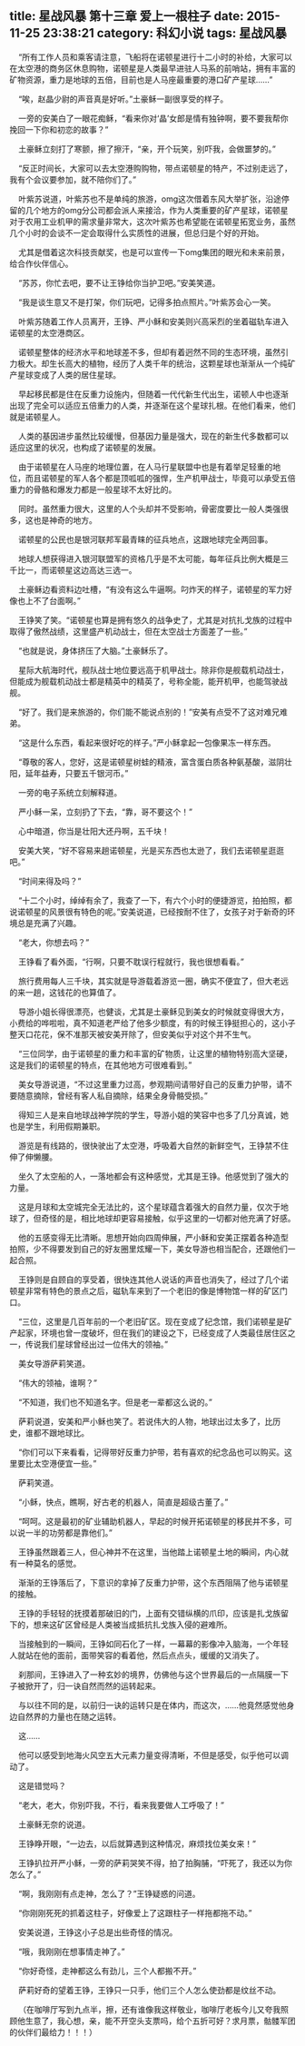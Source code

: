 title: 星战风暴 第十三章 爱上一根柱子
date: 2015-11-25 23:38:21
category: 科幻小说
tags: 星战风暴
---
&nbsp;&nbsp;&nbsp;&nbsp;“所有工作人员和乘客请注意，飞船将在诺顿星进行十二小时的补给，大家可以在太空港的商务区休息购物，诺顿星是人类最早进驻人马系的前哨站，拥有丰富的矿物资源，重力是地球的五倍，目前也是人马座最重要的港口矿产星球……”

&nbsp;&nbsp;&nbsp;&nbsp;“唉，赵晶少尉的声音真是好听。”土豪稣一副很享受的样子。

&nbsp;&nbsp;&nbsp;&nbsp;一旁的安美白了一眼花痴稣，“看来你对‘晶’女郎是情有独钟啊，要不要我帮你挽回一下你和初恋的故事？”

&nbsp;&nbsp;&nbsp;&nbsp;土豪稣立刻打了寒颤，擦了擦汗，“亲，开个玩笑，别吓我，会做噩梦的。”

&nbsp;&nbsp;&nbsp;&nbsp;“反正时间长，大家可以去太空港购购物，带点诺顿星的特产，不过别走远了，我有个会议要参加，就不陪你们了。”

&nbsp;&nbsp;&nbsp;&nbsp;叶紫苏说道，叶紫苏也不是单纯的旅游，omg这次借着东风大举扩张，沿途停留的几个地方的omg分公司都会派人来接洽，作为人类重要的矿产星球，诺顿星对于农用工业机甲的需求量非常大，这次叶紫苏也希望能在诺顿星拓宽业务，虽然几个小时的会谈不一定会取得什么实质性的进展，但总归是个好的开始。

&nbsp;&nbsp;&nbsp;&nbsp;尤其是借着这次科技贡献奖，也是可以宣传一下omg集团的眼光和未来前景，给合作伙伴信心。

&nbsp;&nbsp;&nbsp;&nbsp;“苏苏，你忙去吧，要不让王铮给你当护卫吧。”安美笑道。

&nbsp;&nbsp;&nbsp;&nbsp;“我是谈生意又不是打架，你们玩吧，记得多拍点照片。”叶紫苏会心一笑。

&nbsp;&nbsp;&nbsp;&nbsp;叶紫苏随着工作人员离开，王铮、严小稣和安美则兴高采烈的坐着磁轨车进入诺顿星的太空港商区。

&nbsp;&nbsp;&nbsp;&nbsp;诺顿星整体的经济水平和地球差不多，但却有着迥然不同的生态环境，虽然引力极大。却生长高大的植物，经历了人类千年的统治，这颗星球也渐渐从一个纯矿产星球变成了人类的居住星球。

&nbsp;&nbsp;&nbsp;&nbsp;早起移民都是住在反重力设施内，但随着一代代新生代出生，诺顿人中也逐渐出现了完全可以适应五倍重力的人类，并逐渐在这个星球扎根。在他们看来，他们就是诺顿星人。

&nbsp;&nbsp;&nbsp;&nbsp;人类的基因进步虽然比较缓慢，但基因力量是强大，现在的新生代多数都可以适应这里的状况，也构成了诺顿星的发展。

&nbsp;&nbsp;&nbsp;&nbsp;由于诺顿星在人马座的地理位置，在人马行星联盟中也是有着举足轻重的地位，而且诺顿星的军人各个都是顶呱呱的强悍，生产机甲战士，毕竟可以承受五倍重力的骨骼和爆发力都是一般星球不太好比的。

&nbsp;&nbsp;&nbsp;&nbsp;同时。虽然重力很大，这里的人个头却并不受影响，骨密度要比一般人类强很多，这也是神奇的地方。

&nbsp;&nbsp;&nbsp;&nbsp;诺顿星的公民也是银河联邦军最青睐的征兵地点，这跟地球完全两回事。

&nbsp;&nbsp;&nbsp;&nbsp;地球人想获得进入银河联盟军的资格几乎是不太可能，每年征兵比例大概是三千比一，而诺顿星这边高达三选一。

&nbsp;&nbsp;&nbsp;&nbsp;土豪稣边看资料边吐槽，“有没有这么牛逼啊。叼炸天的样子，诺顿星的军力好像也上不了台面啊。”

&nbsp;&nbsp;&nbsp;&nbsp;王铮笑了笑。“诺顿星也算是拥有悠久的战争史了，尤其是对抗扎戈族的过程中取得了傲然战绩，这里盛产机动战士，但在太空战士方面差了一些。”

&nbsp;&nbsp;&nbsp;&nbsp;“也就是说，身体挤压了大脑。”土豪稣乐了。

&nbsp;&nbsp;&nbsp;&nbsp;星际大航海时代，舰队战士地位要远高于机甲战士。除非你是舰载机动战士，但能成为舰载机动战士都是精英中的精英了，号称全能，能开机甲，也能驾驶战舰。

&nbsp;&nbsp;&nbsp;&nbsp;“好了。我们是来旅游的，你们能不能说点别的！”安美有点受不了这对难兄难弟。

&nbsp;&nbsp;&nbsp;&nbsp;“这是什么东西，看起来很好吃的样子。”严小稣拿起一包像果冻一样东西。

&nbsp;&nbsp;&nbsp;&nbsp;“尊敬的客人，您好，这是诺顿星树蛙的精液，富含蛋白质各种氨基酸，滋阴壮阳，延年益寿，只要五千银河币。”

&nbsp;&nbsp;&nbsp;&nbsp;一旁的电子系统立刻解释道。

&nbsp;&nbsp;&nbsp;&nbsp;严小稣一呆，立刻扔了下去，“靠，哥不要这个！”

&nbsp;&nbsp;&nbsp;&nbsp;心中暗道，你当是壮阳大还丹啊，五千块！

&nbsp;&nbsp;&nbsp;&nbsp;安美大笑，“好不容易来趟诺顿星，光是买东西也太逊了，我们去诺顿星逛逛吧。”

&nbsp;&nbsp;&nbsp;&nbsp;“时间来得及吗？”

&nbsp;&nbsp;&nbsp;&nbsp;“十二个小时，绰绰有余了，我查了一下，有六个小时的便捷游览，拍拍照，都说诺顿星的风景很有特色的呢。”安美说道，已经按耐不住了，女孩子对于新奇的环境总是充满了兴趣。

&nbsp;&nbsp;&nbsp;&nbsp;“老大，你想去吗？”

&nbsp;&nbsp;&nbsp;&nbsp;王铮看了看外面，“行啊，只要不耽误行程就行，我也很想看看。”

&nbsp;&nbsp;&nbsp;&nbsp;旅行费用每人三千块，其实就是导游载着游览一圈，确实不便宜了，但大老远的来一趟，这钱花的也算值了。

&nbsp;&nbsp;&nbsp;&nbsp;导游小姐长得很漂亮，也健谈，尤其是土豪稣见到美女的时候就变得很大方，小费给的哗啦啦，真不知道老严给了他多少额度，有的时候王铮挺担心的，这小子整天口花花，保不准那天被安美开除了，但安美似乎对这个并不生气。

&nbsp;&nbsp;&nbsp;&nbsp;“三位同学，由于诺顿星的重力和丰富的矿物质，让这里的植物特别高大坚硬，这是我们的诺顿星的特点，在其他地方可很难看到。”

&nbsp;&nbsp;&nbsp;&nbsp;美女导游说道，“不过这里重力过高，参观期间请带好自己的反重力护带，请不要随意摘除，曾经有客人私自摘除，结果全身骨骼受损。”

&nbsp;&nbsp;&nbsp;&nbsp;得知三人是来自地球战神学院的学生，导游小姐的笑容中也多了几分真诚，她也是学生，利用假期兼职。

&nbsp;&nbsp;&nbsp;&nbsp;游览是有线路的，很快驶出了太空港，呼吸着大自然的新鲜空气，王铮禁不住伸了伸懒腰。

&nbsp;&nbsp;&nbsp;&nbsp;坐久了太空船的人，一落地都会有这种感觉，尤其是王铮。他感觉到了强大的力量。

&nbsp;&nbsp;&nbsp;&nbsp;这是月球和太空城完全无法比的，这个星球蕴含着强大的自然力量，仅次于地球了，但奇怪的是，相比地球却更容易接触，似乎这里的一切都对他充满了好感。

&nbsp;&nbsp;&nbsp;&nbsp;他的五感变得无比清晰。思想开始向四周伸展，严小稣和安美正摆着各种造型拍照，少不得要发到自己的好友圈里炫耀一下，美女导游也相当配合，还跟他们一起合照。

&nbsp;&nbsp;&nbsp;&nbsp;王铮则是自顾自的享受着，很快连其他人说话的声音也消失了，经过了几个诺顿星非常有特色的景点之后，磁轨车来到了一个老旧的像是博物馆一样的矿区门口。

&nbsp;&nbsp;&nbsp;&nbsp;“三位，这里是几百年前的一个老旧矿区。现在变成了纪念馆，我们诺顿星是矿产起家，环境也曾一度破坏，但在我们的建设之下，已经变成了人类最佳居住区之一，传说我们星球曾经出过一位伟大的领袖。”

&nbsp;&nbsp;&nbsp;&nbsp;美女导游萨莉笑道。

&nbsp;&nbsp;&nbsp;&nbsp;“伟大的领袖，谁啊？”

&nbsp;&nbsp;&nbsp;&nbsp;“不知道，我们也不知道名字。但是老一辈都这么说的。”

&nbsp;&nbsp;&nbsp;&nbsp;萨莉说道，安美和严小稣也笑了。若说伟大的人物，地球出过太多了，比历史，谁都不跟地球比。

&nbsp;&nbsp;&nbsp;&nbsp;“你们可以下来看看，记得带好反重力护带，若有喜欢的纪念品也可以购买。这里要比太空港便宜一些。”

&nbsp;&nbsp;&nbsp;&nbsp;萨莉笑道。

&nbsp;&nbsp;&nbsp;&nbsp;“小稣，快点，瞧啊，好古老的机器人，简直是超级古董了。”

&nbsp;&nbsp;&nbsp;&nbsp;“呵呵。这是最初的矿业辅助机器人，早起的时候开拓诺顿星的移民并不多，可以说一半的功劳都是靠他们。”

&nbsp;&nbsp;&nbsp;&nbsp;王铮虽然跟着三人，但心神并不在这里，当他踏上诺顿星土地的瞬间，内心就有一种莫名的感觉。

&nbsp;&nbsp;&nbsp;&nbsp;渐渐的王铮落后了，下意识的拿掉了反重力护带，这个东西阻隔了他与诺顿星的接触。

&nbsp;&nbsp;&nbsp;&nbsp;王铮的手轻轻的抚摸着那破旧的门，上面有交错纵横的爪印，应该是扎戈族留下的，想来这矿区曾经是人类被当成抵抗扎戈族入侵的避难所。

&nbsp;&nbsp;&nbsp;&nbsp;当接触到的一瞬间，王铮如同石化了一样，一幕幕的影像冲入脑海，一个年轻人就站在他的面前，面带笑容的看着他，然后点点头，缓缓的又消失了。

&nbsp;&nbsp;&nbsp;&nbsp;刹那间，王铮进入了一种玄妙的境界，仿佛他与这个世界最后的一点隔膜一下子被掀开了，归一诀自然而然的运转起来。

&nbsp;&nbsp;&nbsp;&nbsp;与以往不同的是，以前归一诀的运转只是在体内，而这次，……他竟然感觉他身边自然界的力量也在随之运转。

&nbsp;&nbsp;&nbsp;&nbsp;这……

&nbsp;&nbsp;&nbsp;&nbsp;他可以感受到地海火风空五大元素力量变得清晰，不但是感受，似乎他可以调动了。

&nbsp;&nbsp;&nbsp;&nbsp;这是错觉吗？

&nbsp;&nbsp;&nbsp;&nbsp;“老大，老大，你别吓我，不行，看来我要做人工呼吸了！”

&nbsp;&nbsp;&nbsp;&nbsp;土豪稣无奈的说道。

&nbsp;&nbsp;&nbsp;&nbsp;王铮睁开眼，“一边去，以后就算遇到这种情况，麻烦找位美女来！”

&nbsp;&nbsp;&nbsp;&nbsp;王铮扒拉开严小稣，一旁的萨莉哭笑不得，拍了拍胸脯，“吓死了，我还以为你怎么了。”

&nbsp;&nbsp;&nbsp;&nbsp;“啊，我刚刚有点走神，怎么了？”王铮疑惑的问道。

&nbsp;&nbsp;&nbsp;&nbsp;“你刚刚死死的抓着这柱子，好像爱上了这跟柱子一样拖都拖不动。”

&nbsp;&nbsp;&nbsp;&nbsp;安美说道，王铮这小子总是出些奇怪的情况。

&nbsp;&nbsp;&nbsp;&nbsp;“哦，我刚刚在想事情走神了。”

&nbsp;&nbsp;&nbsp;&nbsp;“你好奇怪，走神都这么有劲儿，三个人都搬不开。”

&nbsp;&nbsp;&nbsp;&nbsp;萨莉好奇的望着王铮，王铮只一只手，他们三个人怎么使劲都是纹丝不动。

&nbsp;&nbsp;&nbsp;&nbsp;（在咖啡厅写到九点半，擦，还有谁像我这样敬业，咖啡厅老板今儿又夸我照顾他生意了，我心想，亲，能不开空头支票吗，给个五折可好？求月票，骷髅军团的伙伴们最给力！！！）